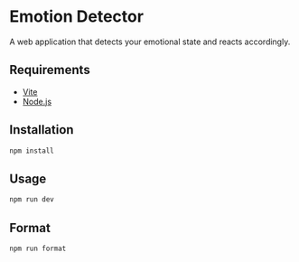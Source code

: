 # Emotion Detector

A web application that detects your emotional state and reacts accordingly.

## Requirements

- [Vite](https://vitejs.dev/)
- [Node.js](https://nodejs.org/en/)

## Installation

```bash
npm install
```

## Usage

```bash
npm run dev
```

## Format

```bash
npm run format
```
